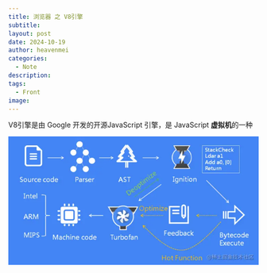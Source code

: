 ```yaml
---
title: 浏览器 之 V8引擎
subtitle: 
layout: post
date: 2024-10-19
author: heavenmei
categories:
  - Note
description: 
tags:
  - Front
image:
---
```


V8引擎是由 Google 开发的开源JavaScript 引擎，是 JavaScript **虚拟机**的一种


![](assets/bvrowser-v8-20250328095757.png)